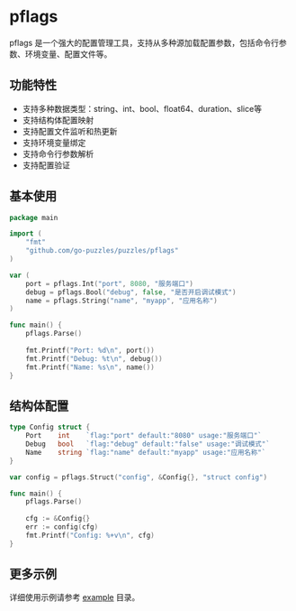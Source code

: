 # pflags

pflags 是一个强大的配置管理工具，支持从多种源加载配置参数，包括命令行参数、环境变量、配置文件等。

## 功能特性

- 支持多种数据类型：string、int、bool、float64、duration、slice等
- 支持结构体配置映射
- 支持配置文件监听和热更新
- 支持环境变量绑定
- 支持命令行参数解析
- 支持配置验证

## 基本使用

```go
package main

import (
    "fmt"
    "github.com/go-puzzles/puzzles/pflags"
)

var (
    port = pflags.Int("port", 8080, "服务端口")
    debug = pflags.Bool("debug", false, "是否开启调试模式")
    name = pflags.String("name", "myapp", "应用名称")
)

func main() {
    pflags.Parse()
    
    fmt.Printf("Port: %d\n", port())
    fmt.Printf("Debug: %t\n", debug())
    fmt.Printf("Name: %s\n", name())
}
```

## 结构体配置

```go
type Config struct {
    Port    int    `flag:"port" default:"8080" usage:"服务端口"`
    Debug   bool   `flag:"debug" default:"false" usage:"调试模式"`
    Name    string `flag:"name" default:"myapp" usage:"应用名称"`
}

var config = pflags.Struct("config", &Config{}, "struct config")

func main() {
    pflags.Parse()
    
    cfg := &Config{} 
    err := config(cfg)
    fmt.Printf("Config: %+v\n", cfg)
}
```

## 更多示例

详细使用示例请参考 [example](example/) 目录。
